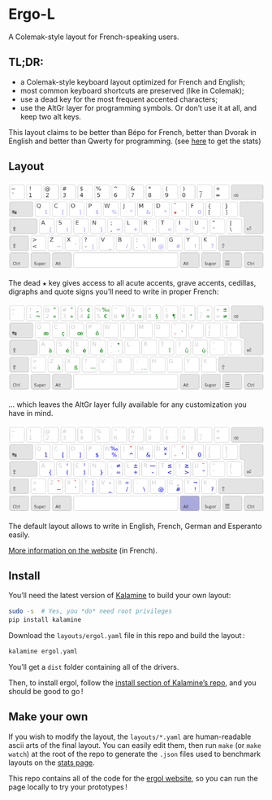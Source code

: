 Ergo-L
================================================================================

A Colemak-style layout for French-speaking users.


TL;DR:
--------------------------------------------------------------------------------

* a Colemak-style keyboard layout optimized for French and English;
* most common keyboard shortcuts are preserved (like in Colemak);
* use a dead key for the most frequent accented characters;
* use the AltGr layer for programming symbols. Or don’t use it at all, and keep two alt keys.

This layout claims to be better than Bépo for French, better than Dvorak in
English and better than Qwerty for programming. (see [here](ergol.org/stats)
to get the stats)


Layout
--------------------------------------------------------------------------------

![base layout](img/ergol.png)

The dead <kbd>★</kbd> key gives access to all acute accents, grave accents, cedillas, digraphs and quote signs you’ll need to write in proper French:

![dead key layout](img/ergol_1dk.png)

… which leaves the AltGr layer fully available for any customization you have in mind.

![altgr layout](img/ergol_altgr.png)

The default layout allows to write in English, French, German and Esperanto easily.

[More information on the website](https://ergol.org) (in French).


Install
--------------------------------------------------------------------------------

You’ll need the latest version of [Kalamine](https://github.com/fabi1cazenave/kalamine) to build your own layout:

```bash
sudo -s  # Yes, you *do* need root privileges
pip install kalamine
```

Download the `layouts/ergol.yaml` file in this repo and build the layout :

```bash
kalamine ergol.yaml
```

You’ll get a `dist` folder containing all of the drivers.

Then, to install ergol, follow the [install section of Kalamine’s repo](https://github.com/fabi1cazenave/kalamine#install), and you should be good to go !

Make your own
--------------------------------------------------------------------------------

If you wish to modify the layout, the `layouts/*.yaml` are human-readable ascii
arts of the final layout. You can easily edit them, then run `make` (or `make
watch`) at the root of the repo to generate the `.json` files used to benchmark
layouts on the [stats page](ergol.org/stats).

This repo contains all of the code for the [ergol website](ergol.org), so you
can run the page locally to try your prototypes !
